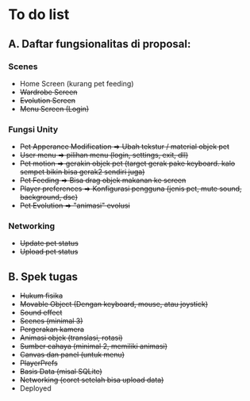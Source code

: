 # To do list

## A. Daftar fungsionalitas di proposal:

### Scenes
- Home Screen (kurang pet feeding)
- ~~Wardrobe Screen~~
- ~~Evolution Screen~~
- ~~Menu Screen (Login)~~

### Fungsi Unity
- ~~Pet Apperance Modification => Ubah tekstur / material objek pet~~
- ~~User menu => pilihan menu (login, settings, exit, dll)~~
- ~~Pet motion => gerakin objek pet (target gerak pake keyboard. kalo sempet bikin bisa gerak2 sendiri juga)~~
- ~~Pet Feeding => Bisa drag objek makanan ke screen~~
- ~~Player preferences => Konfigurasi pengguna (jenis pet, mute sound, background, dsc)~~
- ~~Pet Evolution => "animasi" evolusi~~

### Networking
- ~~Update pet status~~
- ~~Upload pet status~~

## B. Spek tugas
- ~~Hukum fisika~~
- ~~Movable Object (Dengan keyboard, mouse, atau joystick)~~
- ~~Sound effect~~
- ~~Scenes (minimal 3)~~
- ~~Pergerakan kamera~~
- ~~Animasi objek (translasi, rotasi)~~
- ~~Sumber cahaya (minimal 2, memiliki animasi)~~
- ~~Canvas dan panel (untuk menu)~~
- ~~PlayerPrefs~~
- ~~Basis Data (misal SQLite)~~
- ~~Networking (coret setelah bisa upload data)~~
- Deployed
